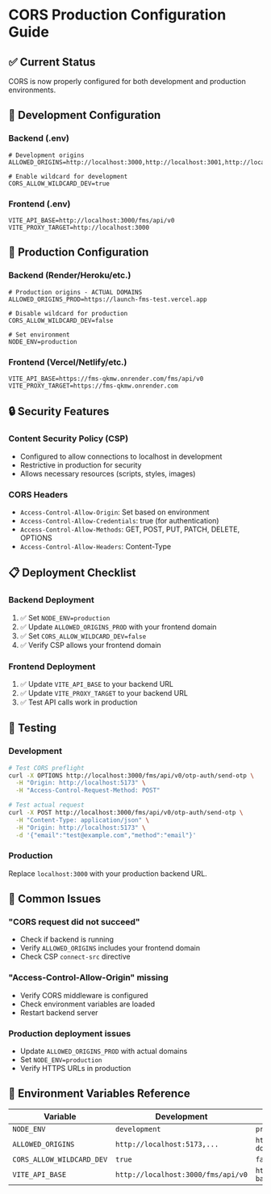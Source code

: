 # CORS Production Configuration Guide

## ✅ Current Status
CORS is now properly configured for both development and production environments.

## 🔧 Development Configuration

### Backend (.env)
```env
# Development origins
ALLOWED_ORIGINS=http://localhost:3000,http://localhost:3001,http://localhost:5173,http://127.0.0.1:3000,http://127.0.0.1:3001,http://127.0.0.1:5173

# Enable wildcard for development
CORS_ALLOW_WILDCARD_DEV=true
```

### Frontend (.env)
```env
VITE_API_BASE=http://localhost:3000/fms/api/v0
VITE_PROXY_TARGET=http://localhost:3000
```

## 🚀 Production Configuration

### Backend (Render/Heroku/etc.)
```env
# Production origins - ACTUAL DOMAINS
ALLOWED_ORIGINS_PROD=https://launch-fms-test.vercel.app

# Disable wildcard for production
CORS_ALLOW_WILDCARD_DEV=false

# Set environment
NODE_ENV=production
```

### Frontend (Vercel/Netlify/etc.)
```env
VITE_API_BASE=https://fms-qkmw.onrender.com/fms/api/v0
VITE_PROXY_TARGET=https://fms-qkmw.onrender.com
```

## 🔒 Security Features

### Content Security Policy (CSP)
- Configured to allow connections to localhost in development
- Restrictive in production for security
- Allows necessary resources (scripts, styles, images)

### CORS Headers
- `Access-Control-Allow-Origin`: Set based on environment
- `Access-Control-Allow-Credentials`: true (for authentication)
- `Access-Control-Allow-Methods`: GET, POST, PUT, PATCH, DELETE, OPTIONS
- `Access-Control-Allow-Headers`: Content-Type

## 📋 Deployment Checklist

### Backend Deployment
1. ✅ Set `NODE_ENV=production`
2. ✅ Update `ALLOWED_ORIGINS_PROD` with your frontend domain
3. ✅ Set `CORS_ALLOW_WILDCARD_DEV=false`
4. ✅ Verify CSP allows your frontend domain

### Frontend Deployment
1. ✅ Update `VITE_API_BASE` to your backend URL
2. ✅ Update `VITE_PROXY_TARGET` to your backend URL
3. ✅ Test API calls work in production

## 🧪 Testing

### Development
```bash
# Test CORS preflight
curl -X OPTIONS http://localhost:3000/fms/api/v0/otp-auth/send-otp \
  -H "Origin: http://localhost:5173" \
  -H "Access-Control-Request-Method: POST"

# Test actual request
curl -X POST http://localhost:3000/fms/api/v0/otp-auth/send-otp \
  -H "Content-Type: application/json" \
  -H "Origin: http://localhost:5173" \
  -d '{"email":"test@example.com","method":"email"}'
```

### Production
Replace `localhost:3000` with your production backend URL.

## 🚨 Common Issues

### "CORS request did not succeed"
- Check if backend is running
- Verify `ALLOWED_ORIGINS` includes your frontend domain
- Check CSP `connect-src` directive

### "Access-Control-Allow-Origin" missing
- Verify CORS middleware is configured
- Check environment variables are loaded
- Restart backend server

### Production deployment issues
- Update `ALLOWED_ORIGINS_PROD` with actual domains
- Set `NODE_ENV=production`
- Verify HTTPS URLs in production

## 📝 Environment Variables Reference

| Variable | Development | Production |
|----------|-------------|------------|
| `NODE_ENV` | `development` | `production` |
| `ALLOWED_ORIGINS` | `http://localhost:5173,...` | `https://your-domain.com` |
| `CORS_ALLOW_WILDCARD_DEV` | `true` | `false` |
| `VITE_API_BASE` | `http://localhost:3000/fms/api/v0` | `https://your-backend.com/fms/api/v0` |
